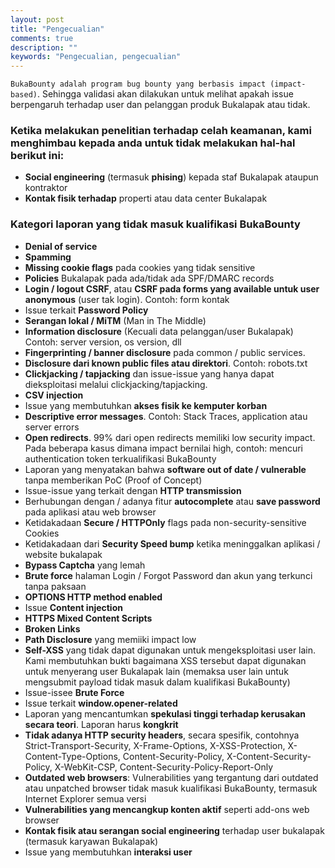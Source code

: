 ```yaml
---
layout: post
title: "Pengecualian"
comments: true
description: ""
keywords: "Pengecualian, pengecualian"
---
```


`BukaBounty adalah program bug bounty yang berbasis impact (impact-based)`. Sehingga validasi akan dilakukan untuk melihat apakah issue berpengaruh terhadap user dan pelanggan produk Bukalapak atau tidak.

### Ketika melakukan penelitian terhadap celah keamanan, kami menghimbau kepada anda untuk tidak melakukan hal-hal berikut ini:

- **Social engineering** (termasuk **phising**) kepada staf Bukalapak ataupun kontraktor
- **Kontak fisik terhadap** properti atau data center Bukalapak

### Kategori laporan yang tidak masuk kualifikasi BukaBounty
- **Denial of service**
- **Spamming**
- **Missing cookie flags** pada cookies yang tidak sensitive
- **Policies** Bukalapak pada ada/tidak ada SPF/DMARC records
- **Login / logout CSRF**, atau **CSRF pada forms yang available untuk user anonymous** (user tak login). Contoh: form kontak
- Issue terkait **Password Policy**
- **Serangan lokal / MiTM** (Man in The Middle)
- **Information disclosure** (Kecuali data pelanggan/user Bukalapak) Contoh: server version, os version, dll
- **Fingerprinting / banner disclosure** pada common / public services.
- **Disclosure dari known public files atau direktori**. Contoh: robots.txt
- **Clickjacking / tapjacking** dan issue-issue yang hanya dapat dieksploitasi melalui clickjacking/tapjacking.
- **CSV injection**
- Issue yang membutuhkan **akses fisik ke kemputer korban**
- **Descriptive error messages**. Contoh: Stack Traces, application atau server errors
- **Open redirects**. 99% dari open redirects memiliki low security impact. Pada beberapa kasus dimana impact bernilai high, contoh: mencuri authentication token terkualifikasi BukaBounty
- Laporan yang menyatakan bahwa **software out of date / vulnerable** tanpa memberikan PoC (Proof of Concept)
- Issue-issue yang terkait dengan **HTTP transmission**
- Berhubungan dengan / adanya fitur **autocomplete** atau **save password** pada aplikasi atau web browser
- Ketidakadaan **Secure / HTTPOnly** flags pada non-security-sensitive Cookies
- Ketidakadaan dari **Security Speed bump** ketika meninggalkan aplikasi / website bukalapak
- **Bypass Captcha** yang lemah
- **Brute force** halaman Login / Forgot Password dan akun yang terkunci tanpa paksaan
- **OPTIONS HTTP method enabled**
- Issue **Content injection**
- **HTTPS Mixed Content Scripts**
- **Broken Links**
- **Path Disclosure** yang memiiki impact low
- **Self-XSS** yang tidak dapat digunakan untuk mengeksploitasi user lain. Kami membutuhkan bukti bagaimana XSS tersebut dapat digunakan untuk menyerang user Bukalapak lain (memaksa user lain untuk mengsubmit payload tidak masuk dalam kualifikasi BukaBounty)
- Issue-issee **Brute Force**
- Issue terkait **window.opener-related**
- Laporan yang mencantumkan **spekulasi tinggi terhadap kerusakan secara teori**. Laporan harus **kongkrit**
- **Tidak adanya HTTP security headers**, secara spesifik, contohnya Strict-Transport-Security, X-Frame-Options, X-XSS-Protection, X-Content-Type-Options, Content-Security-Policy, X-Content-Security-Policy, X-WebKit-CSP, Content-Security-Policy-Report-Only
- **Outdated web browsers**: Vulnerabilities yang tergantung dari outdated atau unpatched browser tidak masuk kualifikasi BukaBounty, termasuk Internet Explorer semua versi
- **Vulnerabilities yang mencangkup konten aktif** seperti add-ons web browser
- **Kontak fisik atau serangan social engineering** terhadap user bukalapak (termasuk karyawan Bukalapak)
- Issue yang membutuhkan **interaksi user**